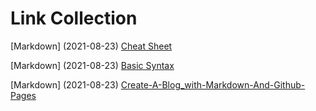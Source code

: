 # Link Collection
[Markdown] (2021-08-23) [Cheat Sheet](https://www.markdownguide.org/cheat-sheet/)

[Markdown] (2021-08-23) [Basic Syntax](https://www.markdownguide.org/basic-syntax/)


[Markdown] (2021-08-23) [Create-A-Blog_with-Markdown-And-Github-Pages](https://blog.cosmoplankton.studio/blogs/blog_markdown_github_pages.html)

